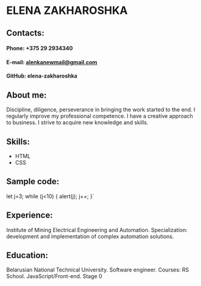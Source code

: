 # ELENA ZAKHAROSHKA

## Contacts:
#### Phone: +375 29 2934340
#### E-mail: alenkanewmail@gmail.com
#### GitHub: elena-zakharoshka

## About me:
Discipline, diligence, perseverance in bringing the work started to the end.
I regularly improve my professional competence. I have a creative approach to business.
I strive to acquire new knowledge and skills.

## Skills:
* HTML
* CSS

## Sample code:

let j=3;
while (j<10) 
{ 
  alert(j);
  j++;
}`
## Experience:
Institute of Mining Electrical Engineering and Automation.
Specialization: development and implementation of complex automation solutions.

## Education:
Belarusian National Technical University. Software engineer.
Сourses: RS School. JavaScript/Front-end. Stage 0
